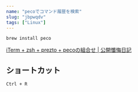 ```yaml
---
name: "pecoでコマンド履歴を検索"
slug: "jbpwqdv"
tags: ["Linux"]
---
```


```
brew install peco
```

[iTerm + zsh + prezto + pecoの組合せ | 公開懺悔日記](https://www.barasu.org/pc/mac/13705.html)


## ショートカット

```
Ctrl + R
```

